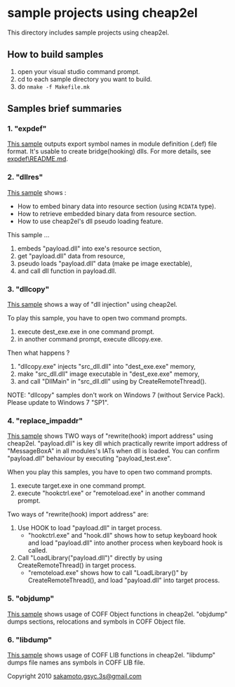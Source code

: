 # sample projects using cheap2el

This directory includes sample projects using cheap2el.

## How to build samples

1. open your visual studio command prompt.
2. cd to each sample directory you want to build.
3. do `nmake -f Makefile.mk`

## Samples brief summaries

### 1. "expdef"

[This sample](./expdef/) outputs export symbol names in module definition (.def) file format.
It's usable to create bridge(hooking) dlls.
For more details, see [expdef\README.md](./expdef/).

### 2. "dllres"

[This sample](./dllres/) shows :
- How to embed binary data into resource section (using `RCDATA` type).
- How to retrieve embedded binary data from resource section.
- How to use cheap2el's dll pseudo loading feature.

This sample ...
1. embeds "payload.dll" into exe's resource section,
2. get "payload.dll" data from resource,
3. pseudo loads "payload.dll" data (make pe image exectable),
4. and call dll function in payload.dll.

### 3. "dllcopy"

[This sample](./dllcopy/) shows a way of "dll injection" using cheap2el.

To play this sample, you have to open two command prompts.
1. execute dest_exe.exe in one command prompt.
2. in another command prompt, execute dllcopy.exe.

Then what happens ?
1. "dllcopy.exe" injects "src_dll.dll" into "dest_exe.exe" memory, 
2. make "src_dll.dll" image executable in "dest_exe.exe" memory, 
3. and call "DllMain" in "src_dll.dll" using by CreateRemoteThread().

NOTE: "dllcopy" samples don't work on Windows 7 (without Service Pack).
Please update to Windows 7 "SP1".

### 4. "replace_impaddr"

[This sample](./replace_impaddr/) shows TWO ways of "rewrite(hook) import address" using cheap2el.
"payload.dll" is key dll which practically rewrite import address of "MessageBoxA" in all modules's IATs when dll is loaded.
You can confirm "payload.dll" behaviour by executing "payload_test.exe".

When you play this samples, you have to open two command prompts.
1. execute target.exe in one command prompt.
2. execute "hookctrl.exe" or "remoteload.exe" in another command prompt.

Two ways of "rewrite(hook) import address" are:
1. Use HOOK to load "payload.dll" in target process.
   - "hookctrl.exe" and "hook.dll" shows how to setup keyboard hook and load "payload.dll" into another process when keyboard hook is called.
2. Call "LoadLibrary("payload.dll")" directly by using CreateRemoteThread() in target process.
   - "remoteload.exe" shows how to call "LoadLibrary()" by CreateRemoteThread(), and load "payload.dll" into target process.

### 5. "objdump"

[This sample](./objdump/) shows usage of COFF Object functions in cheap2el.
"objdump" dumps sections, relocations and symbols in COFF Object file.

### 6. "libdump"

[This sample](./libdump/) shows usage of COFF LIB functions in cheap2el.
"libdump" dumps file names ans symbols in COFF LIB file.

Copyright 2010 sakamoto.gsyc.3s@gmail.com
